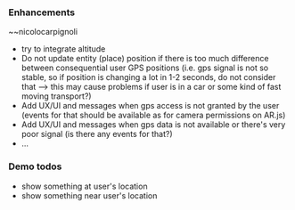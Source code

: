 ### Enhancements
~~nicolocarpignoli

- try to integrate altitude
- Do not update entity (place) position if there is too much difference between consequential user GPS positions (i.e. gps signal is not so stable, so if position is changing a lot in 1-2 seconds, do not consider that --> this may cause problems if user is in a car or some kind of fast moving transport?)
- Add UX/UI and messages when gps access is not granted by the user (events for that should be available as for camera permissions on AR.js)
- Add UX/UI and messages when gps data is not available or there's very poor signal (is there any events for that?)
- ...


### Demo todos

- show something at user's location
- show something near user's location
